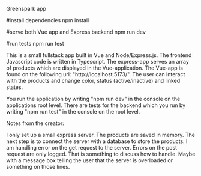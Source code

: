 Greenspark app

#install dependencies
npm install

#serve both Vue app and Express backend 
npm run dev

#run tests 
npm run test

This is a small fullstack app built in Vue and Node/Express.js. The frontend Javascript code is written in Typescript.  The express-app serves an 
array of products which are displayed in the Vue-application. The Vue-app is found on the following url: "http://localhost:5173/". The user can interact with the products and change color, status (active/inactive) and linked states. 

You run the application by writing "npm run dev" in the console on the applications root level. 
There are tests for the backend which you run by writing "npm run test" in the console on the root level. 

Notes from the creator:

I only set up a small express server. The products are saved in memory. The next step is to connect the server with a database to store the products. I am handling error on the get request to the server. Errors on the post request are only logged. That is something to discuss how to handle. Maybe with a message box telling the user that the server is overloaded or something on those lines. 






